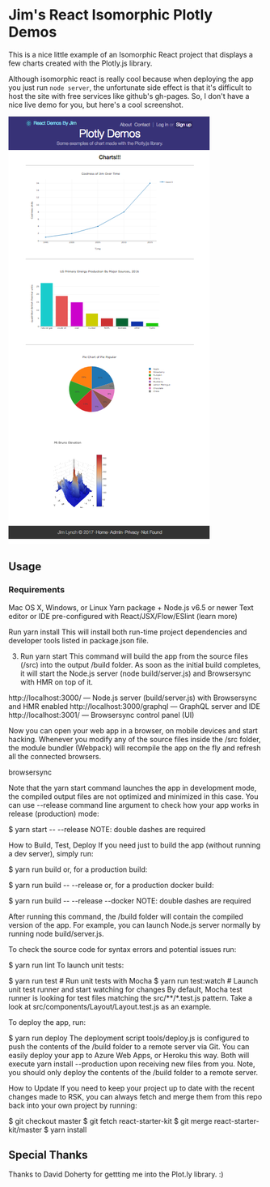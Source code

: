 # Jim's React Isomorphic Plotly Demos

This is a nice little example of an Isomorphic React project that displays a few charts created with the Plotly.js library.

Although isomorphic react is really cool because when deploying the app you just run `node server`, the unfortunate side effect is that it's difficult to host the site with free services like github's gh-pages. So, I don't have a nice live demo for you, but here's a cool screenshot.


<img src="./Jims-Fun-Chart-Demos.png" />


## Usage

### Requirements
Mac OS X, Windows, or Linux
Yarn package + Node.js v6.5 or newer
Text editor or IDE pre-configured with React/JSX/Flow/ESlint (learn more)

Run yarn install
This will install both run-time project dependencies and developer tools listed in package.json file.

3. Run yarn start
This command will build the app from the source files (/src) into the output /build folder. As soon as the initial build completes, it will start the Node.js server (node build/server.js) and Browsersync with HMR on top of it.

http://localhost:3000/ — Node.js server (build/server.js) with Browsersync and HMR enabled
http://localhost:3000/graphql — GraphQL server and IDE
http://localhost:3001/ — Browsersync control panel (UI)

Now you can open your web app in a browser, on mobile devices and start hacking. Whenever you modify any of the source files inside the /src folder, the module bundler (Webpack) will recompile the app on the fly and refresh all the connected browsers.

browsersync

Note that the yarn start command launches the app in development mode, the compiled output files are not optimized and minimized in this case. You can use --release command line argument to check how your app works in release (production) mode:

$ yarn start -- --release
NOTE: double dashes are required

How to Build, Test, Deploy
If you need just to build the app (without running a dev server), simply run:

$ yarn run build
or, for a production build:

$ yarn run build -- --release
or, for a production docker build:

$ yarn run build -- --release --docker
NOTE: double dashes are required

After running this command, the /build folder will contain the compiled version of the app. For example, you can launch Node.js server normally by running node build/server.js.

To check the source code for syntax errors and potential issues run:

$ yarn run lint
To launch unit tests:

$ yarn run test          # Run unit tests with Mocha
$ yarn run test:watch    # Launch unit test runner and start watching for changes
By default, Mocha test runner is looking for test files matching the src/**/*.test.js pattern. Take a look at src/components/Layout/Layout.test.js as an example.

To deploy the app, run:

$ yarn run deploy
The deployment script tools/deploy.js is configured to push the contents of the /build folder to a remote server via Git. You can easily deploy your app to Azure Web Apps, or Heroku this way. Both will execute yarn install --production upon receiving new files from you. Note, you should only deploy the contents of the /build folder to a remote server.

How to Update
If you need to keep your project up to date with the recent changes made to RSK, you can always fetch and merge them from this repo back into your own project by running:

$ git checkout master
$ git fetch react-starter-kit
$ git merge react-starter-kit/master
$ yarn install


## Special Thanks
Thanks to David Doherty for gettting me into the Plot.ly library. :)